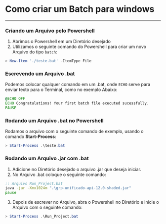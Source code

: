 # Como criar um Batch para windows

---

### Criando um Arquivo pelo Powershell

1. Abrimos o Powershell em um Diretório desejado
2. Utilizamos o seguinte comando do Powershell para criar um novo Arquivo do tipo `batch`:

```powershell
> New-Item './teste.bat' -ItemType File
```

### Escrevendo um Arquivo .bat

Podemos colocar qualquer comando em um .bat, onde `ECHO` serve para enviar texto para o Terminal, como no exemplo Abaixo:

```bat
@ECHO OFF
ECHO Congratulations! Your first batch file executed sucessfully.
PAUSE
```

### Rodando um Arquivo .bat no Powershell

Rodamos o arquivo com o seguinte comando de exemplo, usando o comando **Start-Process**:

```powershell
> Start-Process .\teste.bat
```

### Rodando um Arquivo .jar com .bat

1. Adicione no Diretório desejado o arquivo .jar que deseja iniciar.
2. No Arquivo .bat coloque o seguinte comando:

```bat
:: Arquivo Run_Project.bat
java -jar -Xmx1024m ".\grp-unificado-api-12.0-shaded.jar"
pause
```

3. Depois de escrever no Arquivo, abra o Powershell no Diretório e inicie o Arquivo com o seguinte comando:

```powershell
> Start-Process .\Run_Project.bat
```
